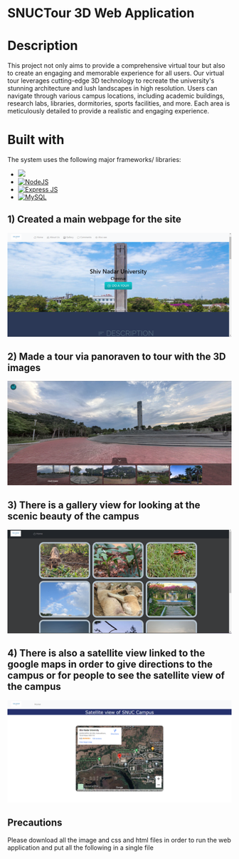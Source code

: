 # SNUCTour 3D Web Application

# Description
This project not only aims to provide a comprehensive virtual tour but also to create an engaging and memorable experience for all users. Our virtual tour leverages cutting-edge 3D technology to recreate the university's stunning architecture and lush landscapes in high resolution. Users can navigate through various campus locations, including academic buildings, research labs, libraries, dormitories, sports facilities, and more. Each area is meticulously detailed to provide a realistic and engaging experience.
# Built with
The system uses the following major frameworks/ libraries:
<ul dir="auto">
 <li>
  <a href="https://getbootstrap.com" rel="nofollow"><img src="https://user-images.githubusercontent.com/25181517/183898054-b3d693d4-dafb-4808-a509-bab54cf5de34.png&width=50%"></a>
 </li>
 
  <li>
   <a href="https://nodejs.org/en" rel="nofollow">
    <img src="https://img.shields.io/badge/Node%20js-339933?style=for-the-badge&logo=nodedotjs&logoColor=white" alt="NodeJS">
   </a>
  </li>
 <li>
  <a href="https://expressjs.com/" rel="nofollow">
   <img src="https://img.shields.io/badge/Express%20js-000000?style=for-the-badge&logo=express&logoColor=white" alt="Express JS">
  </a>
 </li>
 <li>
  <a href="https://www.mysql.com/" rel="nofollow">
   <img src="https://img.shields.io/badge/MySQL-005C84?style=for-the-badge&logo=mysql&logoColor=white" alt="MySQL">
  </a>
 </li>
 </ul>
 
## 1) Created a main webpage for the site
![](Project_img/mainsite.png)
## 2) Made a tour via panoraven to tour with the 3D images
![](Project_img/Toursite.png)
## 3) There is a gallery view for looking at the scenic beauty of the campus
![](Project_img/Gallery_site.png)
## 4) There is also a satellite view linked to the google maps in order to give directions to the campus or for people to see the satellite view of the campus
![](Project_img/S_viewsite.png)
## Precautions

Please download all the image and css and html files in order to run the web application and put all the following in a single file
